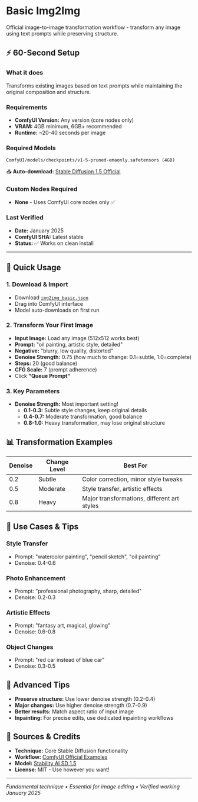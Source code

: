 # Basic Img2Img

Official image-to-image transformation workflow - transform any image using text prompts while preserving structure.

## ⚡ 60-Second Setup

### What it does
Transforms existing images based on text prompts while maintaining the original composition and structure.

### Requirements
- **ComfyUI Version:** Any version (core nodes only)
- **VRAM:** 4GB minimum, 6GB+ recommended  
- **Runtime:** ~20-40 seconds per image

### Required Models
```
ComfyUI/models/checkpoints/v1-5-pruned-emaonly.safetensors (4GB)
```
📥 **Auto-download:** [Stable Diffusion 1.5 Official](https://huggingface.co/stable-diffusion-v1-5)

### Custom Nodes Required
- **None** - Uses ComfyUI core nodes only ✅

### Last Verified
- **Date:** January 2025
- **ComfyUI SHA:** Latest stable
- **Status:** ✅ Works on clean install

---

## 🚀 Quick Usage

### 1. Download & Import
- Download [`img2img_basic.json`](img2img_basic.json)
- Drag into ComfyUI interface
- Model auto-downloads on first run

### 2. Transform Your First Image
- **Input Image:** Load any image (512x512 works best)
- **Prompt:** "oil painting, artistic style, detailed"
- **Negative:** "blurry, low quality, distorted"
- **Denoise Strength:** 0.75 (how much to change: 0.1=subtle, 1.0=complete)
- **Steps:** 20 (good balance)
- **CFG Scale:** 7 (prompt adherence)
- Click **"Queue Prompt"**

### 3. Key Parameters

- **Denoise Strength:** Most important setting!
  - **0.1-0.3:** Subtle style changes, keep original details
  - **0.4-0.7:** Moderate transformation, good balance  
  - **0.8-1.0:** Heavy transformation, may lose original structure

## 📊 Transformation Examples

| Denoise | Change Level | Best For |
|---------|--------------|----------|
| 0.2 | Subtle | Color correction, minor style tweaks |
| 0.5 | Moderate | Style transfer, artistic effects |
| 0.8 | Heavy | Major transformations, different art styles |

## 🎯 Use Cases & Tips

### **Style Transfer**
- Prompt: "watercolor painting", "pencil sketch", "oil painting"
- Denoise: 0.4-0.6

### **Photo Enhancement**
- Prompt: "professional photography, sharp, detailed"  
- Denoise: 0.2-0.3

### **Artistic Effects**
- Prompt: "fantasy art, magical, glowing"
- Denoise: 0.6-0.8

### **Object Changes**
- Prompt: "red car instead of blue car"
- Denoise: 0.3-0.5

## 🔧 Advanced Tips

- **Preserve structure:** Use lower denoise strength (0.2-0.4)
- **Major changes:** Use higher denoise strength (0.7-0.9)
- **Better results:** Match aspect ratio of input image
- **Inpainting:** For precise edits, use dedicated inpainting workflows

## 🔗 Sources & Credits
- **Technique:** Core Stable Diffusion functionality
- **Workflow:** [ComfyUI Official Examples](https://comfyanonymous.github.io/ComfyUI_examples/img2img/)
- **Model:** [Stability AI SD 1.5](https://huggingface.co/stable-diffusion-v1-5)
- **License:** MIT - Use however you want!

---
*Fundamental technique • Essential for image editing • Verified working January 2025*